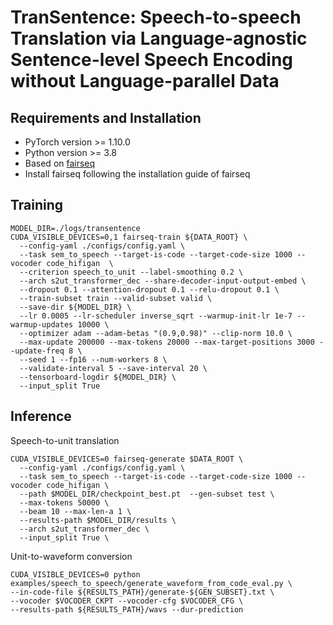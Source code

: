 # TranSentence: Speech-to-speech Translation via Language-agnostic Sentence-level Speech Encoding without Language-parallel Data

## Requirements and Installation
- PyTorch version >= 1.10.0
- Python version >= 3.8
- Based on [fairseq](https://github.com/facebookresearch/fairseq/tree/main)
- Install fairseq following the installation guide of fairseq

## Training
```
MODEL_DIR=./logs/transentence
CUDA_VISIBLE_DEVICES=0,1 fairseq-train ${DATA_ROOT} \
  --config-yaml ./configs/config.yaml \
  --task sem_to_speech --target-is-code --target-code-size 1000 --vocoder code_hifigan  \
  --criterion speech_to_unit --label-smoothing 0.2 \
  --arch s2ut_transformer_dec --share-decoder-input-output-embed \
  --dropout 0.1 --attention-dropout 0.1 --relu-dropout 0.1 \
  --train-subset train --valid-subset valid \
  --save-dir ${MODEL_DIR} \
  --lr 0.0005 --lr-scheduler inverse_sqrt --warmup-init-lr 1e-7 --warmup-updates 10000 \
  --optimizer adam --adam-betas "(0.9,0.98)" --clip-norm 10.0 \
  --max-update 200000 --max-tokens 20000 --max-target-positions 3000 --update-freq 8 \
  --seed 1 --fp16 --num-workers 8 \
  --validate-interval 5 --save-interval 20 \
  --tensorboard-logdir ${MODEL_DIR} \
  --input_split True
```

## Inference
Speech-to-unit translation
```
CUDA_VISIBLE_DEVICES=0 fairseq-generate $DATA_ROOT \
  --config-yaml ./configs/config.yaml \
  --task sem_to_speech --target-is-code --target-code-size 1000 --vocoder code_hifigan \
  --path $MODEL_DIR/checkpoint_best.pt  --gen-subset test \
  --max-tokens 50000 \
  --beam 10 --max-len-a 1 \
  --results-path $MODEL_DIR/results \
  --arch s2ut_transformer_dec \
  --input_split True \
```


Unit-to-waveform conversion
```
CUDA_VISIBLE_DEVICES=0 python examples/speech_to_speech/generate_waveform_from_code_eval.py \
--in-code-file ${RESULTS_PATH}/generate-${GEN_SUBSET}.txt \
--vocoder $VOCODER_CKPT --vocoder-cfg $VOCODER_CFG \
--results-path ${RESULTS_PATH}/wavs --dur-prediction
```